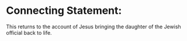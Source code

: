 # Connecting Statement:

This returns to the account of Jesus bringing the daughter of the Jewish official back to life.